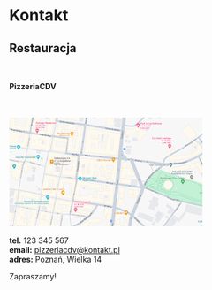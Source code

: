 # Kontakt

## Restauracja
<br/>

**PizzeriaCDV**

<br/> <br/> 
<img src = "img/mapa.PNG" width = 350>

  **tel.** 123 345 567 <br/>
**email:** pizzeriacdv@kontakt.pl <br/>
**adres:** Poznań, Wielka 14 <br/>

Zapraszamy!
